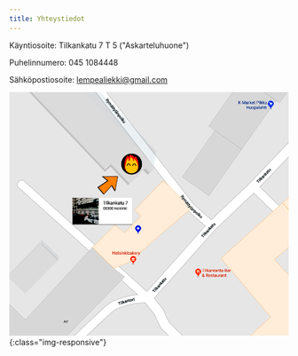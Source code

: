 ```yaml
---
title: Yhteystiedot
---
```


Käyntiosoite: Tilkankatu 7 T 5 ("Askarteluhuone")

Puhelinnumero: 045 1084448

Sähköpostiosoite: lempealiekki@gmail.com

![Sijainti](/assets/location_tilkankatu_7.png){:class="img-responsive"}